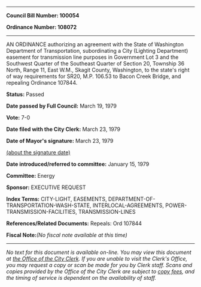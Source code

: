 

********

**Council Bill Number: 100054**
   
**Ordinance Number: 108072**
********

 AN ORDINANCE authorizing an agreement with the State of Washington Department of Transportation, subordinating a City (Lighting Department) easement for transmission line purposes in Government Lot 3 and the Southwest Quarter of the Southeast Quarter of Section 20, Township 36 North, Range 11, East W.M., Skagit County, Washington, to the state's right of way requirements for SR20, M.P. 106.53 to Bacon Creek Bridge, and repealing Ordinance 107844.

**Status:** Passed
   
**Date passed by Full Council:** March 19, 1979
   
**Vote:** 7-0
   
**Date filed with the City Clerk:** March 23, 1979
   
**Date of Mayor's signature:** March 23, 1979
   
[(about the signature date)](/~public/approvaldate.htm)
   
   
   
**Date introduced/referred to committee:** January 15, 1979
   
**Committee:** Energy
   
**Sponsor:** EXECUTIVE REQUEST
   
   
**Index Terms:** CITY-LIGHT, EASEMENTS, DEPARTMENT-OF-TRANSPORTATION-WASH-STATE, INTERLOCAL-AGREEMENTS, POWER-TRANSMISSION-FACILITIES, TRANSMISSION-LINES

**References/Related Documents:** Repeals: Ord 107844

**Fiscal Note:**_(No fiscal note available at this time)_
********

_No text for this document is available on-line. You may view this document at [the Office of the City Clerk](http://www.seattle.gov/leg/clerk/contactUs.htm). If you are unable to visit the Clerk's Office, you may request a copy or scan be made for you by Clerk staff. Scans and copies provided by the Office of the City Clerk are subject to [copy fees](http://clerk.seattle.gov/~public/clerkfees.htm), and the timing of service is dependent on the availability of staff._

